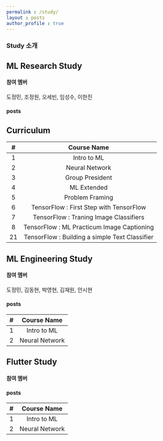 ```yaml
---
permalink : /study/
layout : posts 
author_profile : true
---
```


### Study 소개

## ML Research Study
#### 참여 멤버
도정민, 조정원, 오세빈, 임성수, 이한진

#### posts
## Curriculum 

|#|Course Name|
|:-------:|:--------:|
| 1 | Intro to ML |
| 2 | Neural Network
| 3 | Group President
| 4 | ML Extended
| 5 | Problem Framing
| 6 | TensorFlow : First Step with TensorFlow
| 7 | TensorFlow : Traning Image Classifiers
| 8 | TensorFlow : ML Practicum Image Captioning
| 21 | TensorFlow : Building a simple Text Classifier


## ML Engineering Study
#### 참여 멤버
도정민, 김동현, 박영현, 김재원, 안시현

#### posts
|#|Course Name|
|:-------:|:--------:|
| 1 | Intro to ML |
| 2 | Neural Network


## Flutter Study
#### 참여 멤버

#### posts
|#|Course Name|
|:-------:|:--------:|
| 1 | Intro to ML |
| 2 | Neural Network
